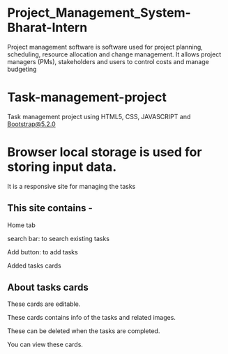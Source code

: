 # Project_Management_System-Bharat-Intern
Project management software is software used for project planning, scheduling, resource allocation and change management. It allows project managers (PMs), stakeholders and users to control costs and manage budgeting

# Task-management-project

Task management project using HTML5, CSS, JAVASCRIPT and Bootstrap@5.2.0

# Browser local storage is used for storing input data.

It is a responsive site for managing the tasks

## This site contains -

Home tab

search bar: to search existing tasks

Add button: to add tasks

Added tasks cards

## About tasks cards

These cards are editable.

These cards contains info of the tasks and related images.

These can be deleted when the tasks are completed.

You can view these cards.

